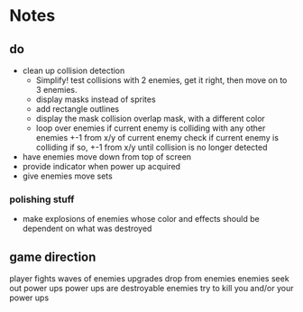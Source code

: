 # Notes
## do
- clean up collision detection
  - Simplify! test collisions with 2 enemies, get it right, then move on to 3 enemies.
  - display masks instead of sprites
  - add rectangle outlines
  - display the mask collision overlap mask, with a different color
  - loop over enemies
    if current enemy is colliding with any other enemies
      +-1 from x/y of current enemy
      check if current enemy is colliding
        if so, +-1 from x/y until collision is no longer detected
- have enemies move down from top of screen
- provide indicator when power up acquired
- give enemies move sets

### polishing stuff
- make explosions of enemies whose color and effects should be dependent on what was destroyed


## game direction
player fights waves of enemies
upgrades drop from enemies
enemies seek out power ups
power ups are destroyable
enemies try to kill you and/or your power ups